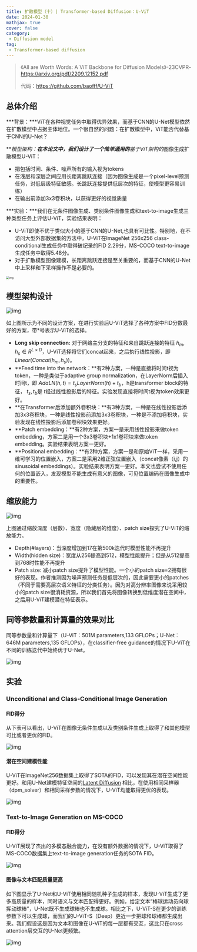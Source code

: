 ```yaml
---
title: 扩散模型（十）| Transformer-based Diffusion：U-ViT
date: 2024-01-30
mathjax: true
cover: false
category:
 - Diffusion model
tag:
 - Transformer-based diffusion
---
```


>  《All are Worth Words: A ViT Backbone for Diffusion Models》-23CVPR- https://arxiv.org/pdf/2209.12152.pdf
>
> 代码：https://github.com/baofff/U-ViT

## 总体介绍

***背景：***ViT在各种视觉任务中取得优异效果，而基于CNN的U-Net模型依然在扩散模型中占据主体地位。一个很自然的问题：在扩散模型中，ViT能否代替基于CNN的U-Net？ 

***模型架构：***在本论文中，我们设计了一个简单通用的**基于ViT架构的**图像生成扩散模型U-ViT：

- 把包括时间、条件、噪声所有的输入视为tokens
- 在浅层和深层之间应用长距离跳跃连接（因为图像生成是一个pixel-level预测任务，对低层级特征敏感。长跳跃连接提供低层次的特征，使模型更容易训练）
- 在输出前添加3x3卷积块，以获得更好的视觉质量

***实验：***我们在无条件图像生成、类别条件图像生成和text-to-image生成三种类型任务上评估U-ViT，实验结果表明：

- U-ViT即使不优于类似大小的基于CNN的U-Net,也具有可比性。特别地，在不访问大型外部数据集的方法中，U-ViT在ImageNet 256x256 class-conditional生成任务中取得破纪录的FID 2.29分，MS-COCO text-to-image生成任务中取得5.48分。
- 对于扩散模型图像建模，长距离跳跃连接是至关重要的，而基于CNN的U-Net中上采样和下采样操作不是必要的。

<img src="https://lichtung612.eos-beijing-1.cmecloud.cn/2024/8-diffusion-models/0.jpg" alt="img" style="zoom:50%;" />

## 模型架构设计

![img](https://lichtung612.eos-beijing-1.cmecloud.cn/2024/8-diffusion-models/1.jpg)

如上图所示为不同的设计方案，在进行实验后U-ViT选择了各种方案中FID分数最好的方案，带*号表示U-ViT的选择。

- **Long skip connection:** 对于网络主分支的特征和来自跳跃连接的特征 $h_m,h_s \in R^{L\times D}$，U-ViT选择将它们concat起来，之后执行线性投影，即 $Linear(Concat(h_m,h_s))$。
- **Feed time into the network：**有2种方案，一种是直接将时间t视为token，一种是类似于adaptive group normalization，在LayerNorm后插入时间t，即 $AdaLN(h,t)=t_sLayerNorm(h)+t_b$，h是transformer block的特征， $t_s,t_b$是 $t$经过线性投影后的特征。实验发现直接将时间t视为token效果更好。
- **在Transformer后添加额外卷积块：**有3种方案，一种是在线性投影后添加3x3卷积块，一种是线性投影前添加3x3卷积块，一种是不添加卷积块，实验发现在线性投影后添加卷积块效果更好。
- **Patch embedding：**有2种方案，方案一是采用线性投影来做token embedding，方案二是用一个3x3卷积块+1x1卷积块来做token embedding。实验结果表明方案一更好。
- **Positional embedding：**有2种方案，方案一是和原始ViT一样，采用一维可学习的位置嵌入，方案二是采用2维正弦位置嵌入（concat像素（i,j）的sinusoidal embeddings）。实验结果表明方案一更好。本文也尝试不使用任何的位置嵌入，发现模型不能生成有意义的图像，可见位置编码在图像生成中的重要性。

## 缩放能力

![img](https://lichtung612.eos-beijing-1.cmecloud.cn/2024/8-diffusion-models/2.jpg)

上图通过缩放深度（层数）、宽度（隐藏层的维度）、patch size探究了U-ViT的缩放能力。

- Depth(#layers)：当深度增加到17在第500k迭代时模型性能不再提升
- Width(hidden size)：宽度从256提高到512，模型性能提升；但是从512提高到768时性能不再提升
- Patch size: 减小patch size提升了模型性能。一个小的patch size=2拥有很好的表现。作者推测因为噪声预测任务是低层次的，因此需要更小的patches（不同于需要高层次语义特征的分类任务）。因为对高分辨率图像来说采用较小的patch size很消耗资源，所以我们首先将图像转换到低维度潜在空间中，之后用U-ViT建模潜在特征表示。

## 同等参数量和计算量的效果对比

同等参数量和计算量下（U-ViT：501M parameters,133 GFLOPs；U-Net：646M parameters,135 GFLOPs），在classifier-free guidance的情况下U-ViT在不同的训练迭代中始终优于U-Net。

![img](https://lichtung612.eos-beijing-1.cmecloud.cn/2024/8-diffusion-models/3.jpg)

## 实验

### Unconditional and Class-Conditional Image Generation

#### FID得分

从下表可以看出，U-ViT在图像无条件生成以及类别条件生成上取得了和其他模型可比或者更优的FID。

![img](https://lichtung612.eos-beijing-1.cmecloud.cn/2024/8-diffusion-models/4.jpg)

#### 潜在空间建模性能

U-ViT在ImageNet256数据集上取得了SOTA的FID，可以发现其在潜在空间性能更好。和用U-Net建模特征空间的[Latent Diffusion](https://link.zhihu.com/?target=https%3A//arxiv.org/abs/2112.10752) 相比，在使用相同采样器（dpm_solver）和相同采样步数的情况下，U-ViT均能取得更优的表现。

![img](https://lichtung612.eos-beijing-1.cmecloud.cn/2024/8-diffusion-models/6.jpg)

### Text-to-Image Generation on MS-COCO

#### FID得分

U-ViT展现了杰出的多模态融合能力，在没有额外数据的情况下，U-ViT取得了MS-COCO数据集上text-to-image generation任务的SOTA FID。

![img](https://lichtung612.eos-beijing-1.cmecloud.cn/2024/8-diffusion-models/7.jpg)

#### 图像与文本匹配质量更高

如下图显示了U-Net和U-ViT使用相同随机种子生成的样本，发现U-ViT生成了更多高质量的样本，同时语义与文本匹配得更好。例如，给定文本“棒球运动员向球挥动球棒”，U-Net既不生成球棒也不生成球。相比之下，U-ViT-S在更少的训练参数下可以生成球，而我们的U-ViT-S（Deep）更近一步把球和球棒都生成出来。我们假设这是因为文本和图像在U-ViT的每一层都有交互，这比只在cross attention层交互的U-Net更频繁。

![img](https://lichtung612.eos-beijing-1.cmecloud.cn/2024/8-diffusion-models/8.jpg)
